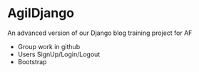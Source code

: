 # AgilDjango
An advanced version of our Django blog training project for AF
- Group work in github
- Users SignUp/Login/Logout
- Bootstrap
